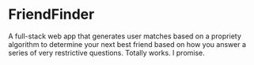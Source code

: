# FriendFinder

A full-stack web app that generates user matches based on a propriety algorithm to determine your next best friend based on how you answer a series of very restrictive questions. Totally works. I promise.